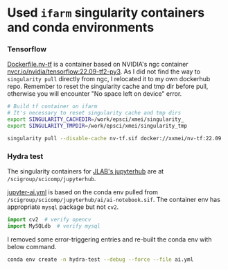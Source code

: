 # Used `ifarm` singularity containers and conda environments

### Tensorflow

[Dockerfile.nv-tf](Dockerfile.nv-tf) is a container based on NVIDIA's ngc container
[nvcr.io/nvidia/tensorflow:22.09-tf2-py3](nvcr.io/nvidia/tensorflow:22.09-tf2-py3).
As I did not find the way to `singularity pull` directly from ngc, I relocated it to my own
dockerhub repo. Remember to reset the singularity cache and tmp dir before pull, otherwise
you will encounter "No space left on device" error.

```bash
# Build tf container on ifarm
# It's necessary to reset singularity cache and tmp dirs
export SINGULARITY_CACHEDIR=/work/epsci/xmei/singularity_
export SINGULARITY_TMPDIR=/work/epsci/xmei/singularity_tmp

singularity pull --disable-cache nv-tf.sif docker://xxmei/nv-tf:22.09
```

### Hydra test

The singularity containers for
[JLAB's jupyterhub](https://jupyterhub.jlab.org/hub/spawn) are at `/scigroup/scicomp/jupyterhub`.

[jupyter-ai.yml](jupyter-ai.yml) is based on the conda env pulled from
`/scigroup/scicomp/jupyterhub/ai/ai-notebook.sif`. The container env has appropriate `mysql` package but not `cv2`.

```python
import cv2  # verify opencv
import MySQLdb  # verify mysql
```

I removed some error-triggering entries and
re-built the conda env with below command.

```bash
conda env create -n hydra-test --debug --force --file ai.yml
```

